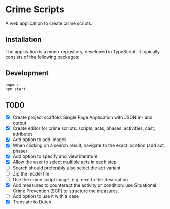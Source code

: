 # Crime Scripts

A web application to create crime scripts.

## Installation

The application is a mono-repository, developed in TypeScript. It typically consists of the following packages:

## Development

```bash
pnpm i
npm start
```


## TODO

- [x] Create project scaffold: Single Page Application with JSON in- and output
- [x] Create editor for crime scripts: scripts, acts, phases, activities, cast, attributes
- [x] Add option to add images
- [x] When clicking on a search result, navigate to the exact location (add act, phase)
- [x] Add option to specify and view literature
- [x] Allow the user to select multiple acts in each step
- [ ] Search should preferably also select the act variant
- [ ] Zip the model file
- [ ] Use the crime script image, e.g. next to the description
- [x] Add measures to counteract the activity or condition: use Situational Crime Prevention (SCP) to structure the measures.
- [ ] Add option to use it with a case
- [x] Translate to Dutch
